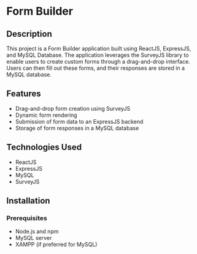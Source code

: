 

# Form Builder

## Description

This project is a Form Builder application built using ReactJS, ExpressJS, and MySQL Database. The application leverages the SurveyJS library to enable users to create custom forms through a drag-and-drop interface. Users can then fill out these forms, and their responses are stored in a MySQL database.

## Features

-   Drag-and-drop form creation using SurveyJS
-   Dynamic form rendering
-   Submission of form data to an ExpressJS backend
-   Storage of form responses in a MySQL database

## Technologies Used

-   ReactJS
-   ExpressJS
-   MySQL
-   SurveyJS

## Installation

### Prerequisites

-   Node.js and npm
-   MySQL server
-   XAMPP (if preferred for MySQL)
